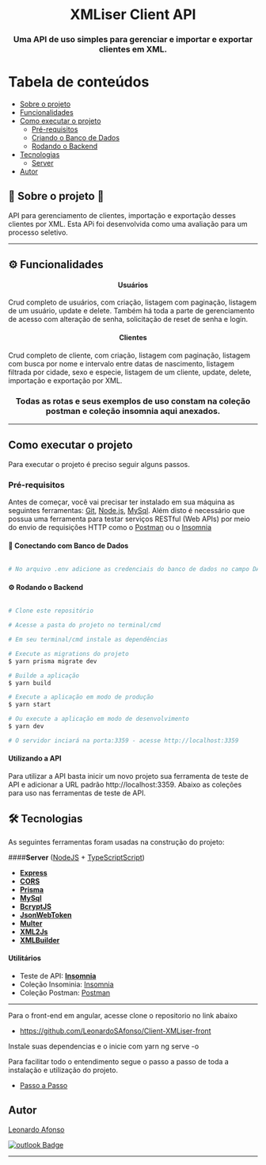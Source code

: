 

<h1 align="center">
     XMLiser Client API
</h1>

<h3 align="center">
    Uma API de uso simples para gerenciar e importar e exportar clientes em XML.
</h3>


Tabela de conteúdos
=================
<!--ts-->
   * [Sobre o projeto](#-sobre-o-projeto-)
   * [Funcionalidades](#-funcionalidades)
   * [Como executar o projeto](#-como-executar-o-projeto)
     * [Pré-requisitos](#pré-requisitos)
     * [Criando o Banco de Dados](#user-content--criando-o-banco-de-dados)
     * [Rodando o Backend](#user-content--rodando-o-backend)
   * [Tecnologias](#-tecnologias)
     * [Server](#user-content-server--nodejs----typescript)
   * [Autor](#-autor)
<!--te-->


## 🔵 Sobre o projeto 🔵

API para gerenciamento de clientes, importação e exportação desses clientes por XML. Esta APi foi desenvolvida como uma avaliação para um processo seletivo.

---

## ⚙️ Funcionalidades

<h4 align="center">
    Usuários
</h4>

Crud completo de usuários, com criação, listagem com paginação, listagem de um usuário, update e delete.
Também há toda a parte de gerenciamento de acesso com alteração de senha, solicitação de reset de senha e login.

<h4 align="center">
    Clientes
</h4>

Crud completo de cliente, com criação, listagem com paginação, listagem com busca por nome e intervalo entre datas de nascimento, listagem filtrada por cidade, sexo e especie, listagem de um cliente, update, delete, importação e exportação por XML.

<h3 align="center">
    Todas as rotas e seus exemplos de uso constam na coleção postman e coleção insomnia aqui anexados.
</h3>
  
---

## Como executar o projeto

Para executar o projeto é preciso seguir alguns passos.

### Pré-requisitos

Antes de começar, você vai precisar ter instalado em sua máquina as seguintes ferramentas:
[Git](https://git-scm.com), [Node.js](https://nodejs.org/en/), [MySql](https://www.mysql.com/downloads/). 
Além disto é necessário que possua uma ferramenta para testar serviços RESTful (Web APIs) por meio do envio de requisições HTTP como o [Postman](https://www.postman.com/downloads/) ou o [Insomnia](https://insomnia.rest/download)

#### 🎲 Conectando com Banco de Dados

```bash

# No arquivo .env adicione as credenciais do banco de dados no campo DATABASE_URL conforme o exemplo presente no arquivo .env.example


```

#### ⚙️ Rodando o Backend

```bash

# Clone este repositório

# Acesse a pasta do projeto no terminal/cmd

# Em seu terminal/cmd instale as dependências

# Execute as migrations do projeto
$ yarn prisma migrate dev

# Builde a aplicação 
$ yarn build

# Execute a aplicação em modo de produção
$ yarn start

# Ou execute a aplicação em modo de desenvolvimento
$ yarn dev

# O servidor inciará na porta:3359 - acesse http://localhost:3359
```

#### Utilizando a API

Para utilizar a API basta inicir um novo projeto sua ferramenta de teste de API e adicionar a URL padrão http://localhost:3359. 
Abaixo as coleções para uso nas ferramentas de teste de API.


## 🛠 Tecnologias

As seguintes ferramentas foram usadas na construção do projeto:

####**Server**  ([NodeJS](https://nodejs.org/en/)  +  [TypeScriptScript](https://www.typescriptlang.org/))

-   **[Express](https://expressjs.com/)**
-   **[CORS](https://expressjs.com/en/resources/middleware/cors.html)**
-   **[Prisma](https://www.prisma.io/)**
-   **[MySql](https://www.mysql.com/downloads/)**
-   **[BcryptJS](https://github.com/shaneGirish/bcrypt-nodejs)**
-   **[JsonWebToken](https://github.com/auth0/node-jsonwebtoken)**
-   **[Multer](https://github.com/expressjs/multer)**
-   **[XML2Js](https://github.com/Leonidas-from-XIV/node-xml2js)**
-   **[XMLBuilder](https://github.com/oozcitak/xmlbuilder-js)**


#### **Utilitários**

-   Teste de API:  **[Insomnia](https://insomnia.rest/)**
-   Coleção Insominia:  [Insomnia](https://github.com/LeonardoSAfonso/Client-XMLiser/blob/main/Insomnia%20-%20XMLiser.json)
-   Coleção Postman:  [Postman](https://github.com/LeonardoSAfonso/Client-XMLiser/blob/main/Postaman%20-%20XMLiser.json)

---

Para o front-end em angular, acesse clone o repositorio no link abaixo

- https://github.com/LeonardoSAfonso/Client-XMLiser-front

Instale suas dependencias e o inicie com 
yarn ng serve -o

Para facilitar todo o entendimento segue o passo a passo de toda a instalação e utilização do projeto.
 - [Passo a Passo](https://drive.google.com/file/d/1aLl8_Ih4v-F7dzPeTd_NswSuoOXK9_Pp/view?usp=sharing)

## Autor

[Leonardo Afonso](https://github.com/LeonardoSAfonso)
 
[![outlook Badge](https://img.shields.io/badge/-leonardo.s_afonso@hotmail.com-c14438?style=flat-square&logo=Gmail&logoColor=white&link=mailto:leonardo.s_afonso@hotmail.com)](mailto:leonardo.s_afonso@hotmail.com)

---
